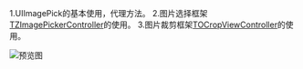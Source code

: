 
1.UIImagePick的基本使用，代理方法。
2.图片选择框架[TZImagePickerController](https://github.com/banchichen/TZImagePickerController)的使用。
3.图片裁剪框架[TOCropViewController](https://github.com/TimOliver/TOCropViewController)的使用。


![预览图](https://github.com/yanmingLiu/YMImagePickController/blob/master/YMImangePick_clip_demo/YMImangePick_clip_demo/Untitled2.gif)
